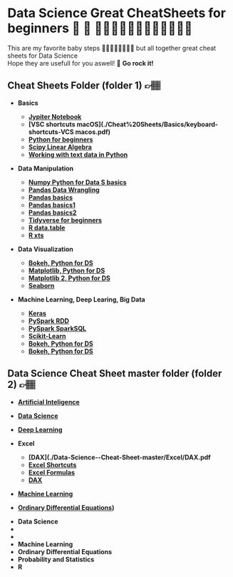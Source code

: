 # Data Science Great CheatSheets for beginners 🚀 📂 👩🏻‍🦰🧔🏻👩🏾‍💻👩‍💻👦🏻
This are my favorite baby steps 🏄🏽🏄🏽‍♀️🏄🏽‍♂️ but all together great cheat sheets for Data Science<br>
Hope they are usefull for you aswell! 👊 <strong> Go rock it! <strong>

## Cheat Sheets Folder (folder 1) 👉🏽
* Basics
  - [Jypiter Notebook](./Cheat%20Sheets/Basics/Jupyter%20Notebook%20Cheat%20Sheet.pdf)
  - [VSC shortcuts macOS](./Cheat%20Sheets/Basics/keyboard-shortcuts-VCS macos.pdf)
  - [Python for beginners](./Cheat%20Sheets/Basics/Python_Cheat_Sheet_for_Beginners.pdf)
  - [Scipy Linear Algebra](./Cheat%20SSheets/Basics/Scipy_Linear_Algebra_Cheat_Sheet.pdf)
  - [Working with text data in Python](./Cheat%20SSheets/Basics/Working_With_Text_Data_in_Python.pdf)
* Data Manipulation
  - [Numpy Python for Data S basics](./Cheat%20Sheets/Data%20Manipulation/NumPy%20Basics%20Cheat%20Sheet.pdf)
  - [Pandas Data Wrangling](./Cheat%20Sheets/Data%20Manipulation/Pandas%20Data%20Wrangling%20Cheat%20Sheet.pdf)
  - [Pandas basics](./Cheat%20Sheets/Data%20Manipulation/Pandas%20Basics%20Cheat%20Sheet.pdf)
  - [Pandas basics1](./Cheat%20Sheets/Data%20Manipulation/Pandas.jpeg)
  - [Pandas basics2](./Cheat%20Sheets/Data%20Manipulation/Pandas1.jpeg)
  - [Tidyverse for beginners](./Cheat%20Sheets/Data%20Manipulation/Tidyverse%20Cheat%20Sheet%20For%20Beginners.pdf)
  - [R data.table](./Cheat%20Sheets/Data%20Manipulation/data_table_cheat_sheet.pdf)
  - [R xts](./Cheat%20Sheets/Data%20Manipulation/xts%20Cheet%20Sheet.pdf)
* Data Visualization
  - [Bokeh, Python for DS](./Cheat%20Sheets/Data%20Visualization/Bokeh%20Cheat%20Sheet.pdf)
  - [Matplotlib, Python for DS](./Data%20Visualization/Matplotlib%20Cheat%20Sheet.pdf)
  - [Matplotlib 2, Python for DS](./Cheat%20Sheets/Data%20Visualization/Matplotlib.pdf)
  - [Seaborn](./Cheat%20Sheets/Data%20Visualization/Seaborn%20Cheat%20Sheet.pdf)

* Machine Learning, Deep Learing, Big Data
  - [Keras](./Cheat%20Sheets/Machine%20Learning,%20Deep%20Learning,%20Big%20Data/Keras_Cheat_Sheet_gssmi8.pdf)
  - [PySpark RDD](./Cheat%20Sheets/Machine%20Learning,%20Deep%20Learning,%20Big%20Data/PySpark%20RDD%20Cheat%20Sheet.pdf)
  - [PySpark SparkSQL](./Cheat%20Sheets/Machine%20Learning,%20Deep%20Learning,%20Big%20Data/PySpark%20SparkSQL%20Cheat%20Sheet.pdf)
  - [Scikit-Learn](./Cheat%20Sheets/Machine%20Learning,%20Deep%20Learning,%20Big%20Data/Scikit-Learn%20Cheat%20Sheet.pdf)
  - [Bokeh, Python for DS](./Cheat%20Sheets/Data%20Visualization/Bokeh%20Cheat%20Sheet.pdf)
  - [Bokeh, Python for DS](./Cheat%20Sheets/Data%20Visualization/Bokeh%20Cheat%20Sheet.pdf)

## Data Science Cheat Sheet master folder (folder 2) 👉🏽
  - [Artificial Inteligence](./Data-Science--Cheat-Sheet-master/Artificial%20Intelligence/ai4all.pdf)
  - [Data Science](./Data-Science--Cheat-Sheet-master/Data%20Science/Data%20Science%20Cheat%20Sheet.pdf)
  - [Deep Learning](./Data-Science--Cheat-Sheet-master/Deep%20Learning/super-cheatsheet-deep-learning.pdf)
  - Excel
      - [DAX](./Data-Science--Cheat-Sheet-master/Excel/DAX.pdf
      - [Excel Shortcuts](./Data-Science--Cheat-Sheet-master/Excel/Excel%20Cheat%20Sheet.pdf)
      - [Excel Formulas](./Data-Science--Cheat-Sheet-master/Excel/Excel%20Formulas%20Cheat%20Sheet.pdf)
      - [DAX](./Data-Science--Cheat-Sheet-master/Deep%20Learning)

  - [Machine Learning](./Data-Science--Cheat-Sheet-master/Machine%20Learning)
  - [Ordinary Differential Equations](./https://github.com/mariapaoli/Data_Science_Great_Cheat_Sheets/tree/main/Data-Science--Cheat-Sheet-master/Ordinary%20Differential%20Equations))
* Data Science
* 
* 
* Machine Learning
* Ordinary Differential Equations
* Probability and Statistics
* R
